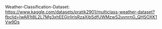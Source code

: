 Weather-Classification-Dataset: https://www.kaggle.com/datasets/pratik2901/multiclass-weather-dataset?fbclid=IwAR1t8L2L7Mg3xhEEGjrIirlsRzaXjbSdfUWMzwS2uvnrnG_QHSOXK1Vw9Ds
